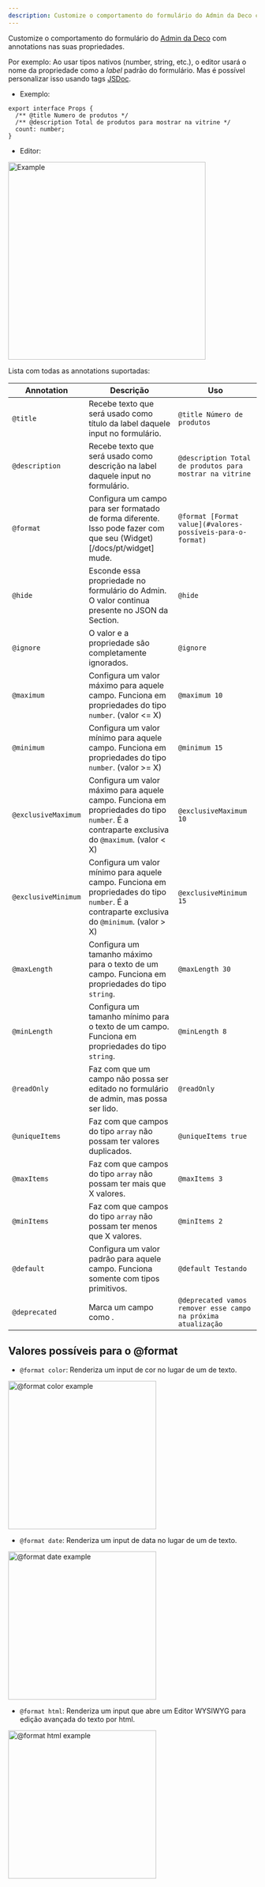 ```yaml
---
description: Customize o comportamento do formulário do Admin da Deco com annotations nas suas propriedades.
---
```


Customize o comportamento do formulário do [Admin da Deco](https://admin.deco.cx) com annotations nas suas propriedades.

Por exemplo: Ao usar tipos nativos (number, string, etc.), o editor usará o nome da 
propriedade como a _label_ padrão do formulário. Mas é possível personalizar isso usando 
tags [JSDoc](https://jsdoc.app/).

- Exemplo:

```tsx
export interface Props {
  /** @title Numero de produtos */
  /** @description Total de produtos para mostrar na vitrine */
  count: number;
}
```

- Editor:

<img src="/docs/annotations/example.png" alt="Example" width="400">

Lista com todas as annotations suportadas:

| Annotation | Descrição | Uso |
|------------|------------|-----------|
|`@title`|Recebe texto que será usado como título da label daquele input no formulário.|`@title Número de produtos`|
|`@description`|Recebe texto que será usado como descrição na label daquele input no formulário.|`@description Total de produtos para mostrar na vitrine`|
|`@format`|Configura um campo para ser formatado de forma diferente. Isso pode fazer com que seu (Widget)[/docs/pt/widget] mude.|`@format [Format value](#valores-possíveis-para-o-format)`|
|`@hide`|Esconde essa propriedade no formulário do Admin. O valor continua presente no JSON da Section.|`@hide`|
|`@ignore`|O valor e a propriedade são completamente ignorados.|`@ignore`|
|`@maximum`|Configura um valor máximo para aquele campo. Funciona em propriedades do tipo `number`. (valor <= X)|`@maximum 10`|
|`@minimum`|Configura um valor mínimo para aquele campo. Funciona em propriedades do tipo `number`. (valor >= X)|`@minimum 15`|
|`@exclusiveMaximum`|Configura um valor máximo para aquele campo. Funciona em propriedades do tipo `number`. É a contraparte exclusiva do `@maximum`. (valor < X)|`@exclusiveMaximum 10`|
|`@exclusiveMinimum`|Configura um valor mínimo para aquele campo. Funciona em propriedades do tipo `number`. É a contraparte exclusiva do `@minimum`. (valor > X)|`@exclusiveMinimum 15`|
|`@maxLength`|Configura um tamanho máximo para o texto de um campo. Funciona em propriedades do tipo `string`.|`@maxLength 30`|
|`@minLength`|Configura um tamanho mínimo para o texto de um campo. Funciona em propriedades do tipo `string`.|`@minLength 8`|
|`@readOnly`|Faz com que um campo não possa ser editado no formulário de admin, mas possa ser lido.|`@readOnly`|
|`@uniqueItems`|Faz com que campos do tipo `array` não possam ter valores duplicados.|`@uniqueItems true`|
|`@maxItems`|Faz com que campos do tipo `array` não possam ter mais que X valores.|`@maxItems 3`|
|`@minItems`|Faz com que campos do tipo `array` não possam ter menos que X valores.|`@minItems 2`|
|`@default`|Configura um valor padrão para aquele campo. Funciona somente com tipos primitivos.|`@default Testando`|
|`@deprecated`|Marca um campo como .|`@deprecated vamos remover esse campo na próxima atualização`|

## Valores possíveis para o @format

- `@format color`: Renderiza um input de cor no lugar de um de texto.

<img src="/docs/annotations/color.png" alt="@format color example" width="300">

- `@format date`: Renderiza um input de data no lugar de um de texto.

<img src="/docs/annotations/date.png" alt="@format date example" width="300">

- `@format html`: Renderiza um input que abre um Editor WYSIWYG para edição avançada
do texto por html.

<img src="/docs/widgets/html-open.png" alt="@format html example" width="300">